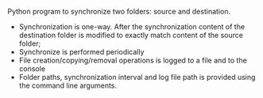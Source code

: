 Python program to synchronize two folders: source and destination.

- Synchronization is one-way. After the synchronization content of the destination folder is modified to exactly match content of the source folder;
- Synchronize is performed periodically
- File creation/copying/removal operations is logged to a file and to the console
- Folder paths, synchronization interval and log file path is provided using the command line arguments.